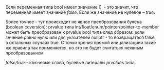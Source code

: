 Если переменная типа bool имеет значение 0  - это значит, что переменная имеет значение *false*. Если же значение не нулевое – *true*. 

Более точнее - тут происходит не явное преоброзования булена (boolean coversion): 
prvalue типа int/float/enum/pointer/pointer-to-member может быть преобразован к prvalue bool типа след образом: если знчение равно нулю или для указателей nullptr - то возвращатеся false, в остальных случаях true. С точки зрения прямой иницализациии такие же правила так применяется, но это не будет считаться неявным преобразованием 

*false/true* - ключевые слова, булевые литералы *prvalues* типа
